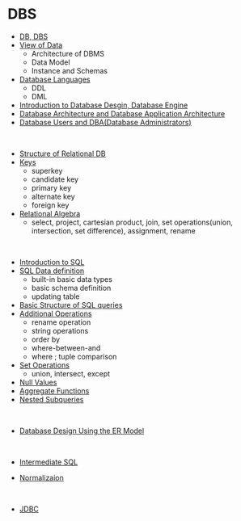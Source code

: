 # DBS

- [DB, DBS](https://github.com/jimin-kiim/Programming-Language/issues/3#issuecomment-1282394469)
- [View of Data](https://github.com/jimin-kiim/DBS/issues/1#issuecomment-1278507348)
  - Architecture of DBMS
  - Data Model
  - Instance and Schemas
- [Database Languages](https://github.com/jimin-kiim/DBS/issues/1#issuecomment-1278536237)
  - DDL
  - DML
- [Introduction to Database Desgin, Database Engine](https://github.com/jimin-kiim/DBS/issues/1#issuecomment-1278567167)
- [Database Architecture and Database Application Architecture](https://github.com/jimin-kiim/DBS/issues/1#issuecomment-1278595179)
- [Database Users and DBA(Database Administrators)](https://github.com/jimin-kiim/DBS/issues/1#issuecomment-1278601847)

<br>

- [Structure of Relational DB](https://github.com/jimin-kiim/DBS/issues/2#issuecomment-1278611341)
- [Keys](https://github.com/jimin-kiim/DBS/issues/2#issuecomment-1278760286)
  - superkey
  - candidate key
  - primary key
  - alternate key
  - foreign key
- [Relational Algebra](https://github.com/jimin-kiim/DBS/issues/2#issuecomment-1278859558)
  - select, project, cartesian product, join, set operations(union, intersection, set difference), assignment, rename

<br>

  - [Introduction to SQL](https://github.com/jimin-kiim/DBS/issues/3#issuecomment-1279624788)
  - [SQL Data definition](https://github.com/jimin-kiim/DBS/issues/3#issuecomment-1279629771)
    - built-in basic data types
    - basic schema definition
    - updating table 
  - [Basic Structure of SQL queries](https://github.com/jimin-kiim/DBS/issues/3#issuecomment-1279637988)
  - [Additional Operations](https://github.com/jimin-kiim/DBS/issues/3#issuecomment-1279638845)
    - rename operation
    - string operations
    - order by
    - where-between-and
    - where ; tuple comparison
  - [Set Operations](https://github.com/jimin-kiim/DBS/issues/3#issuecomment-1279639124)  
    - union, intersect, except
  - [Null Values](https://github.com/jimin-kiim/DBS/issues/3#issuecomment-1279639183)
  - [Aggregate Functions](https://github.com/jimin-kiim/DBS/issues/3#issuecomment-1279639821)
  - [Nested Subqueries](https://github.com/jimin-kiim/DBS/issues/3#issuecomment-1279642022)
  
  <br>
  
- [Database Design Using the ER Model](https://github.com/jimin-kiim/DBS/issues/4#issue-1465348482)
 
 <br>

- [Intermediate SQL](https://github.com/jimin-kiim/DBS/issues/5#issue-1502199167)
- [Normalizaion](https://github.com/jimin-kiim/DBS/issues/6#issue-1502459667)
  
  <br>

- [JDBC](https://github.com/jimin-kiim/DBS/issues/7#issue-1502518179)
